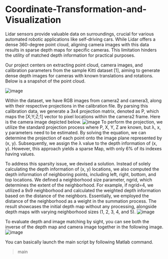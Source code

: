 # Coordinate-Transformation-and-Visualization
Lidar sensors provide valuable data on surroundings, crucial for various automated robotic applications like self-driving cars. While Lidar offers a dense 360-degree point cloud, aligning camera images with this data results in sparse depth maps for specific cameras. This limitation hinders the utility of matched depth information for practical purposes.

Our project centers on extracting point cloud, camera images, and calibration parameters from the sample Kitti dataset [1], aiming to generate dense depth images for cameras with known translations and rotations. Below is a snapshot of the point cloud.

![image](https://github.com/Garrydcruz/Coordinate-Transformation-and-Visualization/assets/36693471/ec553ea8-f24b-4e20-bf58-987837b3038c)




Within the dataset, we have RGB images from camera2 and camera3, along with their respective projections in the calibration file. By parsing this calibration data, we generate a 3x4 projection matrix, denoted as P, which maps the [X;Y;Z;1] vector to pixel locations within the camera2 frame. Here is the camera image depicted below.
![image](https://github.com/Garrydcruz/Coordinate-Transformation-and-Visualization/assets/36693471/a80db308-0729-47be-a89c-ef28020be6a1)
To perform the projection, we utilize the standard projection process where P, X, Y, Z are known, but λ, x, y parameters need to be estimated. By solving the equation, we can determine the projection of each point onto the image plane represented by (x, y). Subsequently, we assign the λ value to the depth information of (x, y). However, this approach yields a sparse Map, with only 6% of its indexes having values.

To address this sparsity issue, we devised a solution. Instead of solely calculating the depth information of (x, y) locations, we also computed the depth information of neighboring points, including left, right, bottom, and top locations. We defined a neighborhood size parameter, ngrid, which determines the extent of the neighborhood. For example, if ngrid=4, we utilized a 9x9 neighborhood and calculated the weighted depth information based on the distance of the neighbors. Essentially, we employed the distance of the neighborhood as a weight in the summation process. The result showcases the initial depth map without any processing, alongside depth maps with varying neighborhood sizes (1, 2, 3, 4, and 5).
![image](https://github.com/Garrydcruz/Coordinate-Transformation-and-Visualization/assets/36693471/bd24cc58-2421-4290-9623-679dc9eebd75)

To evaluate depth and image matching by sight, you can see both the inverse of the depth map and camera image together in the following image.
![image](https://github.com/Garrydcruz/Coordinate-Transformation-and-Visualization/assets/36693471/012e1f88-b241-4925-a309-d7e1437a7d48)

You can basically launch the main script by following Matlab command.
> main





